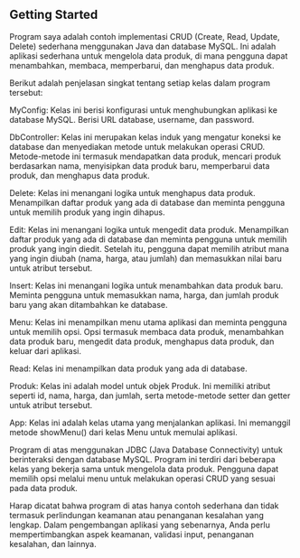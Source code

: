## Getting Started 
Program saya adalah contoh implementasi CRUD (Create, Read, Update, Delete) sederhana menggunakan Java dan database MySQL. Ini adalah aplikasi sederhana untuk mengelola data produk, di mana pengguna dapat menambahkan, membaca, memperbarui, dan menghapus data produk.

Berikut adalah penjelasan singkat tentang setiap kelas dalam program tersebut:

MyConfig: Kelas ini berisi konfigurasi untuk menghubungkan aplikasi ke database MySQL. Berisi URL database, username, dan password.

DbController: Kelas ini merupakan kelas induk yang mengatur koneksi ke database dan menyediakan metode untuk melakukan operasi CRUD. Metode-metode ini termasuk mendapatkan data produk, mencari produk berdasarkan nama, menyisipkan data produk baru, memperbarui data produk, dan menghapus data produk.

Delete: Kelas ini menangani logika untuk menghapus data produk. Menampilkan daftar produk yang ada di database dan meminta pengguna untuk memilih produk yang ingin dihapus.

Edit: Kelas ini menangani logika untuk mengedit data produk. Menampilkan daftar produk yang ada di database dan meminta pengguna untuk memilih produk yang ingin diedit. Setelah itu, pengguna dapat memilih atribut mana yang ingin diubah (nama, harga, atau jumlah) dan memasukkan nilai baru untuk atribut tersebut.

Insert: Kelas ini menangani logika untuk menambahkan data produk baru. Meminta pengguna untuk memasukkan nama, harga, dan jumlah produk baru yang akan ditambahkan ke database.

Menu: Kelas ini menampilkan menu utama aplikasi dan meminta pengguna untuk memilih opsi. Opsi termasuk membaca data produk, menambahkan data produk baru, mengedit data produk, menghapus data produk, dan keluar dari aplikasi.

Read: Kelas ini menampilkan data produk yang ada di database.

Produk: Kelas ini adalah model untuk objek Produk. Ini memiliki atribut seperti id, nama, harga, dan jumlah, serta metode-metode setter dan getter untuk atribut tersebut.

App: Kelas ini adalah kelas utama yang menjalankan aplikasi. Ini memanggil metode showMenu() dari kelas Menu untuk memulai aplikasi.

Program di atas menggunakan JDBC (Java Database Connectivity) untuk berinteraksi dengan database MySQL. Program ini terdiri dari beberapa kelas yang bekerja sama untuk mengelola data produk. Pengguna dapat memilih opsi melalui menu untuk melakukan operasi CRUD yang sesuai pada data produk.

Harap dicatat bahwa program di atas hanya contoh sederhana dan tidak termasuk perlindungan keamanan atau penanganan kesalahan yang lengkap. Dalam pengembangan aplikasi yang sebenarnya, Anda perlu mempertimbangkan aspek keamanan, validasi input, penanganan kesalahan, dan lainnya.
